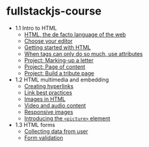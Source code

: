 # fullstackjs-course

* 1.1 Intro to HTML
  * [HTML, the de facto language of the web](1_1_Intro%20to%20HTML/1-HTML,%20the%20de%20facto%20language%20of%20the%20web.md)
  * [Choose your editor](1_1_Intro%20to%20HTML/2-Choose%20your%20editor.md)
  * [Getting started with HTML](1_1_Intro%20to%20HTML/3-Create%20HTML%20elements%20with%20tags.md)
  * [When tags can only do so much, use attributes](1_1_Intro%20to%20HTML/4-When%20tags%20can%20only%20do%20so%20much,%20use%20Attributes.md)
  * [Project: Marking-up a letter](1_1_Intro%20to%20HTML/marking_letter.md)
  * [Project: Page of content](1_1_Intro%20to%20HTML/page_of_content.md)
  * [Project: Build a tribute page](1_1_Intro%20to%20HTML/tribute_page.md)
* 1.2 HTML multimedia and embedding
  * [Creating hyperlinks](1_2_HTML_multimedia%20and%20embedding/1_creating_hyperlinks.md)
  * [Link best practices](1_2_HTML_multimedia%20and%20embedding/2_link_best_practices.md)
  * [Images in HTML](1_2_HTML_multimedia%20and%20embedding/3_images_in_html.md)
  * [Video and audio content](1_2_HTML_multimedia%20and%20embedding/4_video_audio.md)
  * [Responsive images](1_2_HTML_multimedia%20and%20embedding/5_responsive_images.md)
  * [Introducing the `<picture>` element](1_2_HTML_multimedia%20and%20embedding/6_responsive_images_picture_elt.md)
* 1.3 HTML forms
  * [Collecting data from user](1_3%20HTML%20forms/1-Collecting%20data%20from%20user.md)
  * [Form validation](1_3%20HTML%20forms/2-Form%20validation.md)
